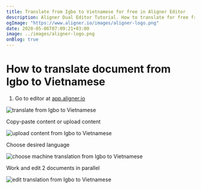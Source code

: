 ```yaml
---
title: Translate from Igbo to Vietnamese for free in Aligner Editor
description: Aligner Dual Editor Tutorial. How to translate for free from Igbo to Vietnamese. Aligner is multilingual document management platform. 
ogImage: "https://www.aligner.io/images/aligner-logo.png"
date: 2020-05-06T07:09:21+03:00
image: ../images/aligner-logo.png
onBlog: true
---
```


# How to translate document from Igbo to Vietnamese

1. Go to editor at [app.aligner.io](https://app.aligner.io "Aligner App web page")

![translate from Igbo to Vietnamese](../aligner-blank-editor.png "translate from Igbo to Vietnamese")

Copy-paste content or upload content

![upload content from Igbo to Vietnamese](../aligner-uploaded-document.png "upload content from Igbo to Vietnamese")

Choose desired language

![choose machine translation from Igbo to Vietnamese](../aligner-language-dropdown.png "choose machine translation from Igbo to Vietnamese")

Work and edit 2 documents in parallel

![edit translation from Igbo to Vietnamese](../aligner-double-sitded-editor.png "edit translation from Igbo to Vietnamese")

